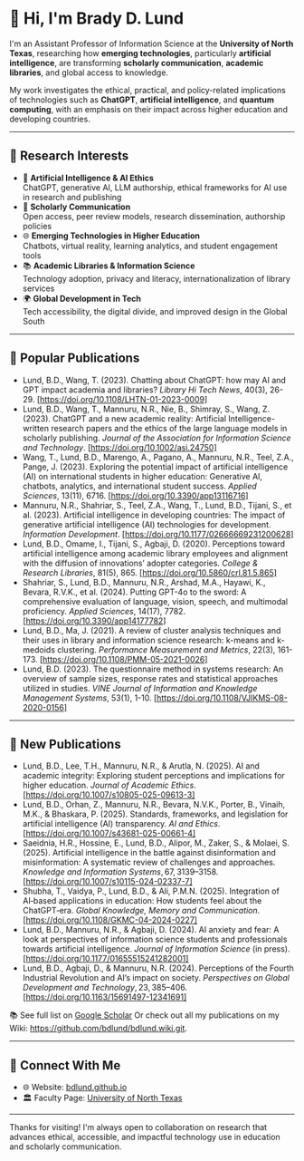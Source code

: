 # 👋 Hi, I'm Brady D. Lund

I'm an Assistant Professor of Information Science at the **University of North Texas**, researching how **emerging technologies**, particularly **artificial intelligence**, are transforming **scholarly communication**, **academic libraries**, and global access to knowledge.

My work investigates the ethical, practical, and policy-related implications of technologies such as **ChatGPT**, **artificial intelligence**, and **quantum computing**, with an emphasis on their impact across higher education and developing countries.

---

## 🧠 Research Interests

- 🧬 **Artificial Intelligence & AI Ethics**  
  ChatGPT, generative AI, LLM authorship, ethical frameworks for AI use in research and publishing  
- 📖 **Scholarly Communication**  
  Open access, peer review models, research dissemination, authorship policies  
- 🌐 **Emerging Technologies in Higher Education**  
  Chatbots, virtual reality, learning analytics, and student engagement tools  
- 📚 **Academic Libraries & Information Science**  
  Technology adoption, privacy and literacy, internationalization of library services  
- 🌍 **Global Development in Tech**  
  Tech accessibility, the digital divide, and improved design in the Global South

---

## 📝 Popular Publications

- Lund, B.D., Wang, T. (2023). Chatting about ChatGPT: how may AI and GPT impact academia and libraries? *Library Hi Tech News*, 40(3), 26-29. [https://doi.org/10.1108/LHTN-01-2023-0009]  
- Lund, B.D., Wang, T., Mannuru, N.R., Nie, B., Shimray, S., Wang, Z. (2023). ChatGPT and a new academic reality: Artificial Intelligence-written research papers and the ethics of the large language models in scholarly publishing. *Journal of the Association for Information Science and Technology*. [https://doi.org/10.1002/asi.24750]  
- Wang, T., Lund, B.D., Marengo, A., Pagano, A., Mannuru, N.R., Teel, Z.A., Pange, J. (2023). Exploring the potential impact of artificial intelligence (AI) on international students in higher education: Generative AI, chatbots, analytics, and international student success. *Applied Sciences*, 13(11), 6716. [https://doi.org/10.3390/app13116716]  
- Mannuru, N.R., Shahriar, S., Teel, Z.A., Wang, T., Lund, B.D., Tijani, S., et al. (2023). Artificial intelligence in developing countries: The impact of generative artificial intelligence (AI) technologies for development. *Information Development*. [https://doi.org/10.1177/02666669231200628]  
- Lund, B.D., Omame, I., Tijani, S., Agbaji, D. (2020). Perceptions toward artificial intelligence among academic library employees and alignment with the diffusion of innovations’ adopter categories. *College & Research Libraries*, 81(5), 865. [https://doi.org/10.5860/crl.81.5.865]  
- Shahriar, S., Lund, B.D., Mannuru, N.R., Arshad, M.A., Hayawi, K., Bevara, R.V.K., et al. (2024). Putting GPT-4o to the sword: A comprehensive evaluation of language, vision, speech, and multimodal proficiency. *Applied Sciences*, 14(17), 7782. [https://doi.org/10.3390/app14177782]  
- Lund, B.D., Ma, J. (2021). A review of cluster analysis techniques and their uses in library and information science research: k-means and k-medoids clustering. *Performance Measurement and Metrics*, 22(3), 161-173. [https://doi.org/10.1108/PMM-05-2021-0026]  
- Lund, B.D. (2023). The questionnaire method in systems research: An overview of sample sizes, response rates and statistical approaches utilized in studies. *VINE Journal of Information and Knowledge Management Systems*, 53(1), 1-10. [https://doi.org/10.1108/VJIKMS-08-2020-0156]

---

## 📝 New Publications

- Lund, B.D., Lee, T.H., Mannuru, N.R., & Arutla, N. (2025). AI and academic integrity: Exploring student perceptions and implications for higher education. *Journal of Academic Ethics*. [https://doi.org/10.1007/s10805-025-09613-3]  
- Lund, B.D., Orhan, Z., Mannuru, N.R., Bevara, N.V.K., Porter, B., Vinaih, M.K., & Bhaskara, P. (2025). Standards, frameworks, and legislation for artificial intelligence (AI) transparency. *AI and Ethics*. [https://doi.org/10.1007/s43681-025-00661-4]  
- Saeidnia, H.R., Hossine, E., Lund, B.D., Alipor, M., Zaker, S., & Molaei, S. (2025). Artificial intelligence in the battle against disinformation and misinformation: A systematic review of challenges and approaches. *Knowledge and Information Systems*, 67, 3139–3158. [https://doi.org/10.1007/s10115-024-02337-7]  
- Shubha, T., Vaidya, P., Lund, B.D., & Ali, P.M.N. (2025). Integration of AI‑based applications in education: How students feel about the ChatGPT‑era. *Global Knowledge, Memory and Communication*. [https://doi.org/10.1108/GKMC-04-2024-0227]  
- Lund, B.D., Mannuru, N.R., & Agbaji, D. (2024). AI anxiety and fear: A look at perspectives of information science students and professionals towards artificial intelligence. *Journal of Information Science* (in press). [https://doi.org/10.1177/01655515241282001]  
- Lund, B.D., Agbaji, D., & Mannuru, N.R. (2024). Perceptions of the Fourth Industrial Revolution and AI’s impact on society. *Perspectives on Global Development and Technology*, 23, 385–406. [https://doi.org/10.1163/15691497-12341691]  

📚 See full list on [Google Scholar](https://scholar.google.com/citations?user=IGZZD-UAAAAJ)
Or check out all my publications on my Wiki: https://github.com/bdlund/bdlund.wiki.git. 

---

## 🔗 Connect With Me

- 🌐 Website: [bdlund.github.io](https://bdlund.github.io)
- 🏛️ Faculty Page: [University of North Texas](https://www.unt.edu)  

---

Thanks for visiting! I'm always open to collaboration on research that advances ethical, accessible, and impactful technology use in education and scholarly communication.
